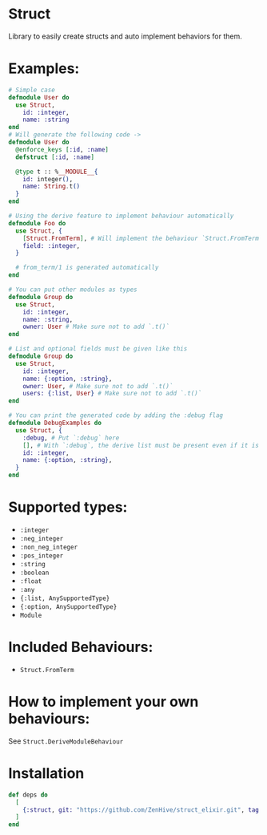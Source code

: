 # Struct

<!-- Struct Module Doc Separator !-->
Library to easily create structs and auto implement behaviors for them.

# Examples:

```elixir
# Simple case
defmodule User do
  use Struct,
    id: :integer,
    name: :string
end
# Will generate the following code ->
defmodule User do
  @enforce_keys [:id, :name]
  defstruct [:id, :name]

  @type t :: %__MODULE__{
    id: integer(),
    name: String.t()
  }
end
```

```elixir
# Using the derive feature to implement behaviour automatically
defmodule Foo do
  use Struct, {
    [Struct.FromTerm], # Will implement the behaviour `Struct.FromTerm` automatically
    field: :integer,
  }

  # from_term/1 is generated automatically
end
```

```elixir
# You can put other modules as types
defmodule Group do
  use Struct,
    id: :integer,
    name: :string,
    owner: User # Make sure not to add `.t()`
end
```

```elixir
# List and optional fields must be given like this
defmodule Group do
  use Struct,
    id: :integer,
    name: {:option, :string},
    owner: User, # Make sure not to add `.t()`
    users: {:list, User} # Make sure not to add `.t()`
end
```

```elixir
# You can print the generated code by adding the :debug flag
defmodule DebugExamples do
  use Struct, {
    :debug, # Put `:debug` here
    [], # With `:debug`, the derive list must be present even if it is empty
    id: :integer,
    name: {:option, :string},
  }
end
```

# Supported types:

- `:integer`
- `:neg_integer`
- `:non_neg_integer`
- `:pos_integer`
- `:string`
- `:boolean`
- `:float`
- `:any`
- `{:list, AnySupportedType}`
- `{:option, AnySupportedType}`
- `Module`

# Included Behaviours:

- `Struct.FromTerm`

# How to implement your own behaviours:

See `Struct.DeriveModuleBehaviour`

# Installation

```elixir
def deps do
  [
    {:struct, git: "https://github.com/ZenHive/struct_elixir.git", tag: "v0.1.3"},
  ]
end
```

<!-- Struct Module Doc Separator !-->
